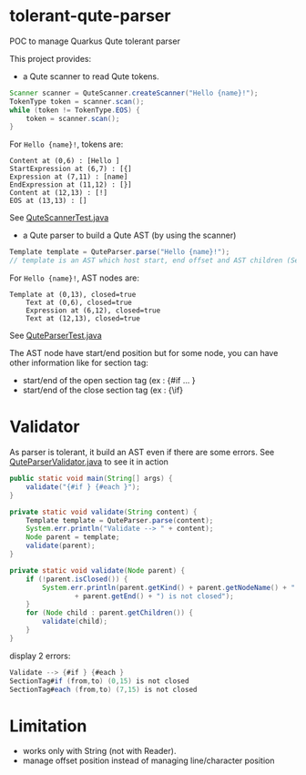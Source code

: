 # tolerant-qute-parser

POC to manage Quarkus Qute tolerant parser

This project provides:

 * a Qute scanner to read Qute tokens.

```java
Scanner scanner = QuteScanner.createScanner("Hello {name}!");
TokenType token = scanner.scan();
while (token != TokenType.EOS) {
	token = scanner.scan();
}
```

For `Hello {name}!`, tokens are:

```
Content at (0,6) : [Hello ]
StartExpression at (6,7) : [{]
Expression at (7,11) : [name]
EndExpression at (11,12) : [}]
Content at (12,13) : [!]
EOS at (13,13) : []
```

See [QuteScannerTest.java](https://github.com/angelozerr/tolerant-qute-parser/blob/master/src/main/java/test/QuteScannerTest.java)

  * a Qute parser to build a Qute AST (by using the scanner)
  
```java
Template template = QuteParser.parse("Hello {name}!");
// template is an AST which host start, end offset and AST children (SectionTag, Text, Expression, etc).
```

For `Hello {name}!`, AST nodes are:

```
Template at (0,13), closed=true
	Text at (0,6), closed=true
	Expression at (6,12), closed=true
	Text at (12,13), closed=true

```

See [QuteParserTest.java](https://github.com/angelozerr/tolerant-qute-parser/blob/master/src/main/java/test/QuteParserTest.java)

The AST node have start/end position but for some node, you can have other information like for section tag:

 * start/end of the open section tag (ex : {#if  ... }
 * start/end of the close section tag (ex : {\if}

# Validator 

As parser is tolerant, it build an AST even if there are some errors. See [QuteParserValidator.java](https://github.com/angelozerr/tolerant-qute-parser/blob/master/src/main/java/test/QuteParserValidator.java) to see it in action

```java
public static void main(String[] args) {		
	validate("{#if } {#each }");
}

private static void validate(String content) {
	Template template = QuteParser.parse(content);
	System.err.println("Validate --> " + content);
	Node parent = template;
	validate(parent);
}

private static void validate(Node parent) {
	if (!parent.isClosed()) {
		System.err.println(parent.getKind() + parent.getNodeName() + " (from,to) (" + parent.getStart() + ","
				+ parent.getEnd() + ") is not closed");
	}
	for (Node child : parent.getChildren()) {
		validate(child);
	}
}
```

display 2 errors:

```java
Validate --> {#if } {#each }
SectionTag#if (from,to) (0,15) is not closed
SectionTag#each (from,to) (7,15) is not closed
```

# Limitation

 * works only with String (not with Reader). 
 * manage offset position instead of managing line/character position 